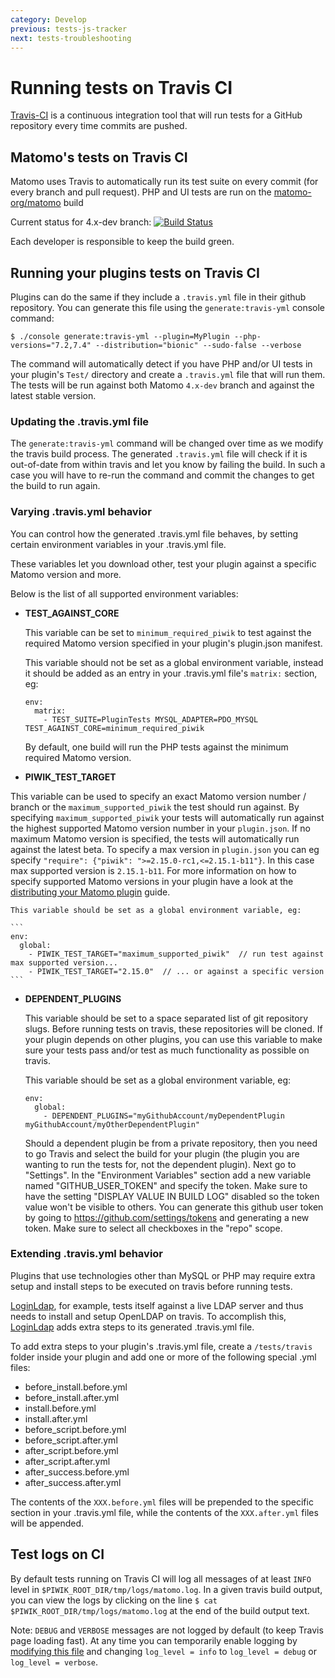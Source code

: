 ```yaml
---
category: Develop
previous: tests-js-tracker
next: tests-troubleshooting
---
```

# Running tests on Travis CI

[Travis-CI](https://travis-ci.com) is a continuous integration tool that will run tests for a GitHub repository every time commits are pushed.

## Matomo's tests on Travis CI

Matomo uses Travis to automatically run its test suite on every commit (for every branch and pull request). PHP and UI tests are run on the [matomo-org/matomo](https://travis-ci.com/github/matomo-org/matomo/builds) build

Current status for 4.x-dev branch: [![Build Status](https://travis-ci.com/matomo-org/matomo.svg?branch=4.x-dev)](https://travis-ci.com/matomo-org/matomo)

Each developer is responsible to keep the build green.

## Running your plugins tests on Travis CI

Plugins can do the same if they include a `.travis.yml` file in their github repository. You can generate this file using the `generate:travis-yml` console command:

```
$ ./console generate:travis-yml --plugin=MyPlugin --php-versions="7.2,7.4" --distribution="bionic" --sudo-false --verbose
```

The command will automatically detect if you have PHP and/or UI tests in your plugin's `Test/` directory and create a `.travis.yml` file that will run them. The tests will be run against both Matomo `4.x-dev` branch and against the latest stable version.

### Updating the .travis.yml file

The `generate:travis-yml` command will be changed over time as we modify the travis build process. The generated `.travis.yml` file will check if it is out-of-date from within travis and let you know by failing the build. In such a case you will have to re-run the command and commit the changes to get the build to run again.

### Varying .travis.yml behavior

You can control how the generated .travis.yml file behaves, by setting certain environment variables in your .travis.yml file.

These variables let you download other, test your plugin against a specific Matomo version and more.

Below is the list of all supported environment variables:

  * **TEST\_AGAINST\_CORE**

    This variable can be set to `minimum_required_piwik` to test against the required Matomo version specified in your plugin's plugin.json manifest.

    This variable should not be set as a global environment variable, instead it should be added as an entry in your .travis.yml file's `matrix:` section, eg:

    ```
    env:
      matrix:
        - TEST_SUITE=PluginTests MYSQL_ADAPTER=PDO_MYSQL TEST_AGAINST_CORE=minimum_required_piwik
    ```

    By default, one build will run the PHP tests against the minimum required Matomo version.

  * **PIWIK\_TEST\_TARGET**

   This variable can be used to specify an exact Matomo version number / branch or the `maximum_supported_piwik` the test should run against. By specifying `maximum_supported_piwik` your tests will automatically run against the highest supported Matomo version number in your `plugin.json`. If no maximum Matomo version is specified, the tests will automatically run against the latest beta. To specify a max version in `plugin.json` you can eg specify `"require": {"piwik": ">=2.15.0-rc1,<=2.15.1-b11"}`. In this case max supported version is `2.15.1-b11`. For more information on how to specify supported Matomo versions in your plugin have a look at the [distributing your Matomo plugin](https://developer.matomo.org/guides/distributing-your-plugin#prepare-your-plugin) guide.

    This variable should be set as a global environment variable, eg:

    ```
    env:
      global:
        - PIWIK_TEST_TARGET="maximum_supported_piwik"  // run test against max supported version...
        - PIWIK_TEST_TARGET="2.15.0"  // ... or against a specific version
    ```


  * **DEPENDENT\_PLUGINS**

    This variable should be set to a space separated list of git repository slugs. Before running tests on travis, these repositories will be cloned. If your plugin depends on other plugins, you can use this variable to make sure your tests pass and/or test as much functionality as possible on travis.

    This variable should be set as a global environment variable, eg:

    ```
    env:
      global:
        - DEPENDENT_PLUGINS="myGithubAccount/myDependentPlugin myGithubAccount/myOtherDependentPlugin"
    ```
    
    Should a dependent plugin be from a private repository, then you need to go Travis and select the build for your plugin (the plugin you are wanting to run the tests for, not the dependent plugin). Next go to "Settings". In the "Environment Variables" section add a new variable named "GITHUB_USER_TOKEN" and specify the token. Make sure to have the setting "DISPLAY VALUE IN BUILD LOG" disabled so the token value won't be visible to others. You can generate this github user token by going to https://github.com/settings/tokens and generating a new token. Make sure to select all checkboxes in the "repo" scope.

### Extending .travis.yml behavior

Plugins that use technologies other than MySQL or PHP may require extra setup and install steps to be executed on travis before running tests.

[LoginLdap](https://github.com/matomo-org/plugin-LoginLdap), for example, tests itself against a live LDAP server and thus needs to install and setup OpenLDAP on travis. To accomplish this, [LoginLdap](https://github.com/matomo-org/plugin-LoginLdap) adds extra steps to its generated .travis.yml file.

To add extra steps to your plugin's .travis.yml file, create a `/tests/travis` folder inside your plugin and add one or more of the following special .yml files:

  * before_install.before.yml
  * before_install.after.yml
  * install.before.yml
  * install.after.yml
  * before_script.before.yml
  * before_script.after.yml
  * after_script.before.yml
  * after_script.after.yml
  * after_success.before.yml
  * after_success.after.yml

The contents of the `XXX.before.yml` files will be prepended to the specific section in your .travis.yml file, while the contents of the `XXX.after.yml` files will be appended.

## Test logs on CI

By default tests running on Travis CI will log all messages of at least `INFO` level in `$PIWIK_ROOT_DIR/tmp/logs/matomo.log`. In a given travis build output, you can view the logs by clicking on the line `$ cat $PIWIK_ROOT_DIR/tmp/logs/matomo.log` at the end of the build output text.

Note: `DEBUG` and `VERBOSE` messages are not logged by default (to keep Travis page loading fast). At any time you can temporarily enable logging by [modifying this file](https://github.com/matomo-org/matomo/blob/master/tests/PHPUnit/config.ini.travis.php#L23-27) and changing `log_level = info` to `log_level = debug` or `log_level = verbose`.
